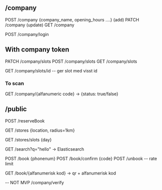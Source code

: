 ## /company

POST /company {company_name, opening_hours ....} (add)
PATCH /company (update)
GET /company

POST /company/login

## With company token

PATCH /company/slots
POST /company/slots
GET /company/slots

GET /company/slots/id -- ger slot med visst id

### To scan

GET /company/{alfanumeric code} -> {status: true/false}

## /public

POST /reserveBook

GET /stores {location, radius=1km}

GET /stores/slots {day}

GET /search?q="hello" -> Elasticsearch

POST /book {phonenum}
POST /book/confirm {code}
POST /unbook -- rate limit

GET /book/{alfanumerisk kod} -> qr + alfanumerisk kod

-- NOT MVP /company/verify
